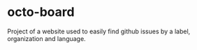 # octo-board
Project of a website used to easily find github issues by a label, organization and language.
